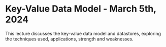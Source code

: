 # Key-Value Data Model - March 5th, 2024
This lecture discusses the key-value data model and datastores, exploring the techniques used, applications, strength 
and weaknesses. 